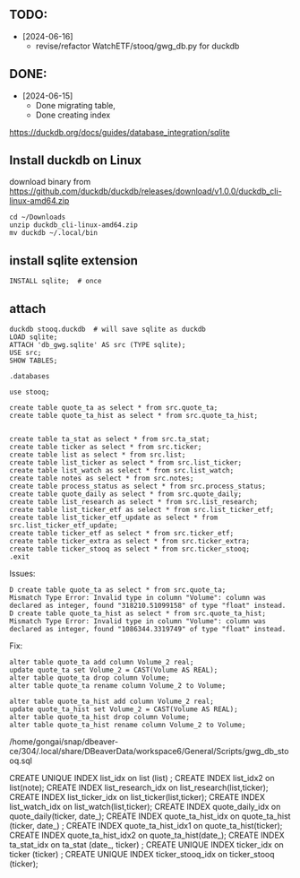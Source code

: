 ## TODO: 
- [2024-06-16]
    - revise/refactor WatchETF/stooq/gwg_db.py for duckdb

## DONE: 
- [2024-06-15]
    - Done migrating table, 
    - Done creating index


https://duckdb.org/docs/guides/database_integration/sqlite

## Install duckdb on Linux

download binary from https://github.com/duckdb/duckdb/releases/download/v1.0.0/duckdb_cli-linux-amd64.zip

```
cd ~/Downloads
unzip duckdb_cli-linux-amd64.zip
mv duckdb ~/.local/bin
```
## install sqlite extension

```
INSTALL sqlite;  # once
```

## attach
```
duckdb stooq.duckdb  # will save sqlite as duckdb
LOAD sqlite;
ATTACH 'db_gwg.sqlite' AS src (TYPE sqlite);
USE src;
SHOW TABLES;

.databases

use stooq;

create table quote_ta as select * from src.quote_ta;
create table quote_ta_hist as select * from src.quote_ta_hist;


create table ta_stat as select * from src.ta_stat;
create table ticker as select * from src.ticker;
create table list as select * from src.list;
create table list_ticker as select * from src.list_ticker;
create table list_watch as select * from src.list_watch;
create table notes as select * from src.notes;
create table process_status as select * from src.process_status;
create table quote_daily as select * from src.quote_daily;
create table list_research as select * from src.list_research;
create table list_ticker_etf as select * from src.list_ticker_etf;
create table list_ticker_etf_update as select * from src.list_ticker_etf_update;
create table ticker_etf as select * from src.ticker_etf;
create table ticker_extra as select * from src.ticker_extra;
create table ticker_stooq as select * from src.ticker_stooq;
.exit
```

Issues:
```
D create table quote_ta as select * from src.quote_ta;
Mismatch Type Error: Invalid type in column "Volume": column was declared as integer, found "318210.51099158" of type "float" instead.
D create table quote_ta_hist as select * from src.quote_ta_hist;
Mismatch Type Error: Invalid type in column "Volume": column was declared as integer, found "1086344.3319749" of type "float" instead.

```

Fix:
```
alter table quote_ta add column Volume_2 real;
update quote_ta set Volume_2 = CAST(Volume AS REAL);
alter table quote_ta drop column Volume;
alter table quote_ta rename column Volume_2 to Volume;

alter table quote_ta_hist add column Volume_2 real;
update quote_ta_hist set Volume_2 = CAST(Volume AS REAL);
alter table quote_ta_hist drop column Volume;
alter table quote_ta_hist rename column Volume_2 to Volume;

```

/home/gongai/snap/dbeaver-ce/304/.local/share/DBeaverData/workspace6/General/Scripts/gwg_db_stooq.sql



CREATE UNIQUE INDEX list_idx on list (list) ;
CREATE INDEX list_idx2 on list(note);
CREATE INDEX list_research_idx on list_research(list,ticker);
CREATE INDEX list_ticker_idx on list_ticker(list,ticker);
CREATE INDEX list_watch_idx on list_watch(list,ticker);
CREATE INDEX quote_daily_idx on quote_daily(ticker, date_);
CREATE INDEX quote_ta_hist_idx on quote_ta_hist (ticker, date_) ;
CREATE INDEX quote_ta_hist_idx1 on quote_ta_hist(ticker);
CREATE INDEX quote_ta_hist_idx2 on quote_ta_hist(date_);
CREATE INDEX ta_stat_idx on ta_stat (date_, ticker) ;
CREATE UNIQUE INDEX ticker_idx on ticker (ticker) ;
CREATE UNIQUE INDEX ticker_stooq_idx on ticker_stooq (ticker);
